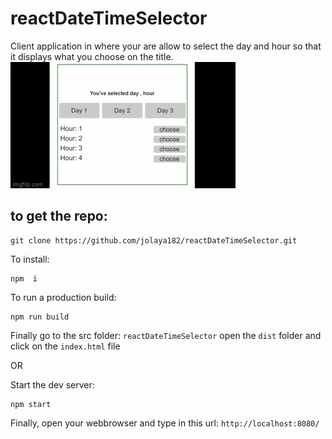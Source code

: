 # reactDateTimeSelector

Client application in where your are allow to select the day and hour so that it displays what you choose on the title.
<img src="./src/frontend/images/t.gif" title="t"/>

## to get the repo:

```
git clone https://github.com/jolaya182/reactDateTimeSelector.git

```

To install:
```
npm  i
```

To run a production build:
```
npm run build
```

Finally go to the src folder: `reactDateTimeSelector`
open the `dist` folder and click on the `index.html` file

OR

Start the dev server:
```
npm start
```
Finally, open your webbrowser and type in this url: `http://localhost:8080/` 
